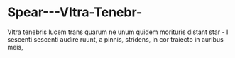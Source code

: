 Spear---Vltra-Tenebr-
=====================

Vltra tenebris lucem trans quarum ne unum quidem morituris distant star - I sescenti sescenti audire ruunt, a pinnis, stridens, in cor traiecto in auribus meis,

